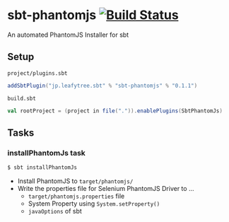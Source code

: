 # sbt-phantomjs  [![Build Status](https://travis-ci.org/saturday06/sbt-phantomjs.png?branch=master)](https://travis-ci.org/saturday06/sbt-phantomjs)

An automated PhantomJS Installer for sbt

## Setup

`project/plugins.sbt`
```scala
addSbtPlugin("jp.leafytree.sbt" % "sbt-phantomjs" % "0.1.1")
```

`build.sbt`
```scala
val rootProject = (project in file(".")).enablePlugins(SbtPhantomJs)
```

## Tasks

### installPhantomJs task

```bash
$ sbt installPhantomJs
```

- Install PhantomJS to `target/phantomjs/`
- Write the properties file for Selenium PhantomJS Driver to ...
  - `target/phantomjs.properties` file
  - System Property using `System.setProperty()`
  - `javaOptions` of sbt
